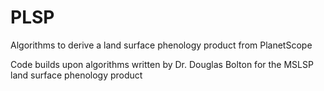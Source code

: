 # PLSP

Algorithms to derive a land surface phenology product from PlanetScope

Code builds upon algorithms written by Dr. Douglas Bolton for the MSLSP land surface phenology product
